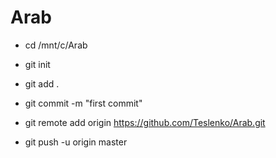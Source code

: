 # Arab
* cd /mnt/c/Arab

* git init

* git add .

* git commit -m "first commit"

* git remote add origin https://github.com/Teslenko/Arab.git

* git push -u origin master